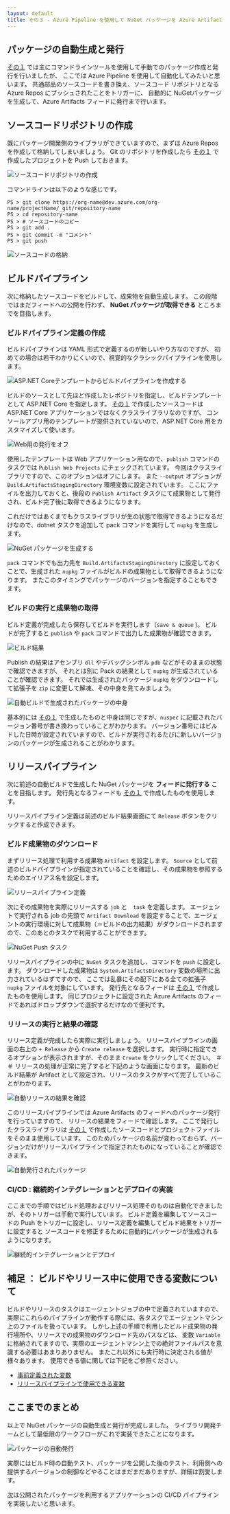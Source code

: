 ```yaml
---
layout: default
title: その３ - Azure Pipeline を使用して NuGet パッケージを Azure Artifacts に自動リリースする
---
```


## パッケージの自動生成と発行

[その１](./contents1.md) では主にコマンドラインツールを使用して手動でのパッケージ作成と発行を行いましたが、
ここでは Azure Pipeline を使用して自動化してみたいと思います。
共通部品のソースコードを書き換え、ソースコード リポジトリとなる Azure Repos にプッシュされたことをトリガーに、
自動的に NuGetパッケージを生成して、Azure Artifacts フィードに発行まで行います。

## ソースコードリポジトリの作成

既にパッケージ開発側のライブラリができていますので、まずは Azure Repos を作成して格納してしまいましょう。
Git のリポジトリを作成したら [その１](./contents1.md) で作成したプロジェクトを Push しておきます。

![ソースコードリポジトリの作成](./images/create-repo.png)

コマンドラインは以下のような感じです。

```pwsh
PS > git clone https://org-name@dev.azure.com/org-name/projectName/_git/repository-name
PS > cd repository-name
PS > # ソースコードのコピー
PS > git add .
PS > git commit -m "コメント"
PS > git push
```

![ソースコードの格納](./images/source-code-repository.png)

## ビルドパイプライン

次に格納したソースコードをビルドして、成果物を自動生成します。
この段階ではまだフィードへの公開を行わず、 **NuGet パッケージが取得できる** ところまでを目指します。 

### ビルドパイプライン定義の作成

ビルドパイプラインは YAML 形式で定義するのが新しいやり方なのですが、
初めての場合は若干わかりにくいので、視覚的なクラシックパイプラインを使用します。

![ASP.NET Coreテンプレートからビルドパイプラインを作成する](./images/create-subscriber-build-pipeline.png)

ビルドのソースとして先ほど作成したレポジトリを指定し、ビルドテンプレートとして ASP.NET Core を指定します。
[その１](./contents1.md) で作成したソースコードは ASP.NET Core アプリケーションではなくクラスライブラリなのですが、
コンソールアプリ用のテンプレートが提供されていないので、ASP.NET Core 用をカスタマイズして使います。

![Web用の発行をオフ](./images/publish-classlibrary-projects.png)

使用したテンプレートは Web アプリケーション用なので、`publish` コマンドのタスクでは `Publish Web Projects` にチェックされています。
今回はクラスライブラリですので、このオプションはオフにします。
また `--output` オプションが `Build.ArtifactsStagingDirectory` 環境変数に設定されています。
ここにファイルを出力しておくと、後段の `Publish Artifact` タスクにて成果物として発行され、ビルド完了後に取得できるようになります。

これだけではあくまでもクラスライブラリが生の状態で取得できるようになるだけなので、dotnet タスクを追加して pack コマンドを実行して `nupkg` を生成します。

![NuGet パッケージを生成する](./images/package-classlibrary-projects.png)

`pack` コマンドでも出力先を `Build.ArtifactsStagingDirectory` に設定しておくことで、生成された `nupkg` ファイルがビルドの成果物として取得できるようになります。
またこのタイミングでパッケージのバージョンを指定することもできます。

### ビルドの実行と成果物の取得

ビルド定義が完成したら保存してビルドを実行します（`save & queue` )。
ビルドが完了すると `publish` や `pack` コマンドで出力した成果物が確認できます。

![ビルド結果](./images/classlibrary-build-results.png)

Publish の結果はアセンブリ `dll` やデバッグシンボル `pdb` などがそのままの状態で確認できますが、
それとは別に Pack の結果として `nupkg` が生成されていることが確認できます。
それでは生成されたパッケージ `nupkg` をダウンロードして拡張子を `zip` に変更して解凍、その中身を見てみましょう。

![自動ビルドで生成されたパッケージの中身](./images/inside-nupkg-cicd.png)

基本的には [その１](./contents1.md) で生成したものと中身は同じですが、`nuspec` に記載されたバージョン番号が書き換わっていることがわかります。
バージョン番号にはビルドした日時が設定されていますので、ビルドが実行されるたびに新しいバージョンのパッケージが生成されることがわかります。

## リリースパイプライン

次に前述の自動ビルドで生成した NuGet パッケージを **フィードに発行する** ことを目指します。
発行先となるフィードも [その１](./contents1.md) で作成したものを使用します。

リリースパイプライン定義は前述のビルド結果画面にて `Release` ボタンをクリックすると作成できます。

### ビルド成果物のダウンロード

まずリリース処理で利用する成果物 `Artifact` を設定します。
`Source` として前述のビルドパイプラインが指定されていることを確認し、その成果物を参照するためのエイリアス名を設定します。

![リリースパイプライン定義](./images/classlibrary-release-pipeline.png)

次にその成果物を実際にリリースする `job` と　`task` を定義します。
エージェントで実行される job の先頭で `Artifact Download` を設定することで、エージェントの実行環境に対して成果物（＝ビルドの出力結果）がダウンロードされますので、このあとのタスクで利用することができます。

![NuGet Push タスク](./images/nuget-push-cicd.png)

リリースパイプラインの中に `NuGet` タスクを追加し、コマンドを `push` に設定します。
ダウンロードした成果物は `System.ArtifactsDirectory` 変数の場所に出力されているはずですので、
ここでは乱暴にその配下にある全ての拡張子 `nupkg` ファイルを対象にしています。
発行先となるフィードは [その１](./contents1.md) で作成したものを使用します。
同じプロジェクトに設定された Azure Artifacts のフィードであればドロップダウンで選択するだけなので便利です。

### リリースの実行と結果の確認

リリース定義が完成したら実際に実行しましょう。
リリースパイプラインの画面の右上の `+ Release` から `Create release` を選択します。
実行時に指定できるオプションが表示されますが、そのまま `Create` をクリックしてください。
＃＃
リリースの処理が正常に完了すると下記のような画面になります。
最新のビルド結果が Artifact として設定され、リリースのタスクがすべて完了していることがわかります。

![自動リリースの結果を確認](./images/release-package-to-artifacts.png)

このリリースパイプラインでは Azure Artifacts のフィードへのパッケージ発行を行っていますので、
リリースの結果をフィードで確認します。
ここで発行したクラスライブラリは [その１](./contents1.md) で作成したソースコードとプロジェクトファイルをそのまま使用しています。
このためパッケージの名前が変わっておらず、バージョンだけがリリースパイプラインで指定されたものになっていることが確認できます。

![自動発行されたパッケージ](./images/published-packages-by-pipeline.png)

### CI/CD : 継続的インテグレーションとデプロイの実装

ここまでの手順ではビルド処理およびリリース処理そのものは自動化できましたが、そのトリガーは手動で実行しています。
ビルド定義を編集してソースコードの Push をトリガーに設定し、リリース定義を編集してビルド結果をトリガーに設定すると
ソースコードを修正するために自動的にパッケージが生成されるようになります。

![継続的インテグレーションとデプロイ](./images/pipeline-cicd-config.png)


## 補足 ： ビルドやリリース中に使用できる変数について

ビルドやリリースのタスクはエージェントジョブの中で定義されていますので、
実際にこれらのパイプラインが動作する際には、各タスクでエージェントマシン上のファイルを扱っています。
しかし上述の手順で利用したビルド成果物の発行場所や、リリースでの成果物のダウンロード先のパスなどは、
変数 `Variable` に格納されてますので、実際のエージェントマシン上での絶対ファイルパスを意識する必要はあまりありません。
またこれ以外にも実行時に決定される値が様々あります。
使用できる値に関しては下記をご参照ください。
- [事前定義された変数](https://docs.microsoft.com/ja-jp/azure/devops/pipelines/build/variables?view=azure-devops&tabs=yaml)
- [リリースパイプラインで使用できる変数](https://docs.microsoft.com/ja-jp/azure/devops/pipelines/release/variables?view=azure-devops&tabs=batch)

## ここまでのまとめ

以上で NuGet パッケージの自動生成と発行が完成しました。
ライブラリ開発チームとして最低限のワークフローがこれで実装できたことになります。

![パッケージの自動発行](./images/package-management-workflow-publish-package-cicd.png)

実際にはビルド時の自動テスト、パッケージを公開した後のテスト、利用側への提供するバージョンの制御などやることはまだまだありますが、詳細は割愛します。

[次](./contents4.md)は公開されたパッケージを利用するアプリケーションの CI/CD パイプラインを実装したいと思います。



